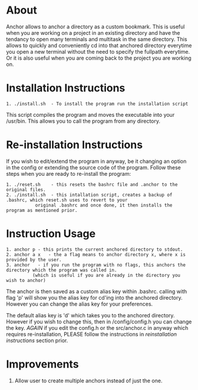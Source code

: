 # About

Anchor allows to anchor a directory as a custom bookmark. This is useful when you are working on a project in an existing directory
and have the tendancy to open many terminals and multitask in the same directory. This allows to quickly and conveniently cd into that anchored directory everytime you open a new terminal without the need to specify the fullpath everytime. Or it is also useful when you are coming back to the project you are working on.



# Installation Instructions

	1. ./install.sh  - To install the program run the installation script

This script compiles the program and moves the executable into your /usr/bin. This allows you to call the program
from any directory.

# Re-installation Instructions

If you wish to edit/extend the program in anyway, be it changing an option in the config or extending
the source code of the program. Follow these steps when you are ready to re-install the program:

	1. ./reset.sh    - this resets the bashrc file and .anchor to the original files.
	2. ./install.sh  - this intallation script, creates a backup of .bashrc, which reset.sh uses to revert to your
			   original .bashrc and once done, it then installs the program as mentioned prior.




# Instruction Usage

	1. anchor p	- this prints the current anchored directory to stdout.
	2. anchor a x   - the a flag means to anchor directory x, where x is provided by the user.
	3. anchor	- if you run the program with no flags, this anchors the directory which the program was called in.
			  (which is useful if you are already in the directory you wish to anchor)



The anchor is then saved as a custom alias key within .bashrc. calling with flag 'p' will show you the alias key
for cd'ing into the anchored directory. However you can change the alias key for your preferences.


The default alias key is 'd' which takes you to the anchored directory. However if you wish to change this, then in
/config/config.h you can change the key. *AGAIN* if you edit the config.h or the src/anchor.c in anyway which requires
re-installation, PLEASE follow the instructions in *reinstallation instructions* section prior.


# Improvements

1. Allow user to create multiple anchors instead of just the one.
